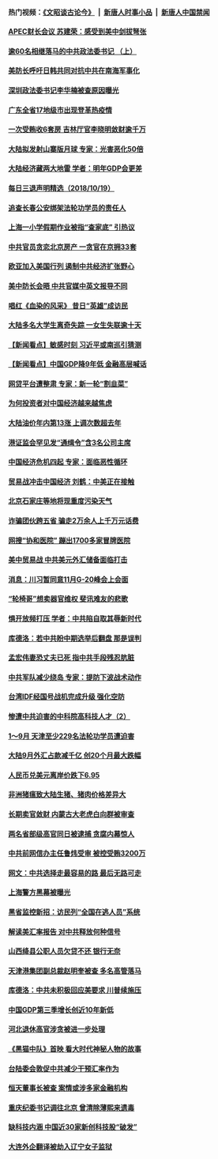 #### 热门视频：[《文昭谈古论今》](https://github.com/gfw-breaker/wenzhao/blob/master/README.md?t=10200933) &nbsp;|&nbsp; [新唐人时事小品](https://github.com/gfw-breaker/ntdtv-comedy/blob/master/README.md?t=10200933) &nbsp;|&nbsp; [新唐人中国禁闻](https://github.com/gfw-breaker/ntdtv-news/blob/master/README.md?t=10200933)


#### [APEC财长会议 苏建荣：感受到美中剑拔弩张](../pages/nsc413/n10797015.md?t=10200933) 

#### [逾60名相继落马的中共政法委书记 （上）](../pages/nsc413/n10792855.md?t=10200933) 

#### [美防长呼吁日韩共同对抗中共在南海军事化](../pages/nsc413/n10796976.md?t=10200933) 

#### [深圳政法委书记李华楠被查原因曝光](../pages/nsc413/n10796823.md?t=10200933) 

#### [广东全省17地级市出现登革热疫情](../pages/nsc413/n10796815.md?t=10200933) 

#### [一次受贿收6套房 吉林厅官李晓明敛财逾千万](../pages/nsc413/n10796801.md?t=10200933) 

#### [大陆拟发射山寨版月球 专家：光害恶化50倍](../pages/nsc413/n10796853.md?t=10200933) 

#### [大陆经济藏两大地雷 学者：明年GDP会更差](../pages/nsc413/n10796702.md?t=10200933) 

#### [每日三退声明精选（2018/10/19）](../pages/nsc413/n10796527.md?t=10200933) 

#### [追查长春公安绑架法轮功学员的责任人](../pages/nsc413/n10796187.md?t=10200933) 

#### [上海一小学假期作业被指“查家底” 引热议](../pages/nsc413/n10796282.md?t=10200933) 

#### [中共官员贪恋北京房产 一贪官在京拥33套](../pages/nsc413/n10796116.md?t=10200933) 

#### [欧亚加入美国行列 遏制中共经济扩张野心](../pages/nsc413/n10796132.md?t=10200933) 

#### [美中防长会晤 中共官媒中英文报导不同](../pages/nsc413/n10795617.md?t=10200933) 

#### [唱红《血染的风采》 昔日“英雄”成访民](../pages/nsc413/n10796122.md?t=10200933) 

#### [大陆多名大学生离奇失踪 一女生失联逾十天](../pages/nsc413/n10795909.md?t=10200933) 

#### [【新闻看点】敏感时刻 习近平或南巡引猜测](../pages/nsc413/n10795919.md?t=10200933) 

#### [【新闻看点】中国GDP降9年低 金融高层喊话](../pages/nsc413/n10795790.md?t=10200933) 

#### [网贷平台遭整肃 专家：新一轮“割韭菜”](../pages/nsc413/n10795404.md?t=10200933) 

#### [为何投资者对中国经济越来越焦虑](../pages/nsc413/n10796047.md?t=10200933) 

#### [大陆油价年内第13涨 上调次数超去年](../pages/nsc413/n10795954.md?t=10200933) 

#### [港证监会罕见发“通缉令”含3名公司主席](../pages/nsc413/n10795742.md?t=10200933) 

#### [中国经济危机四起  专家：面临恶性循环](../pages/nsc413/n10795877.md?t=10200933) 

#### [贸易战冲击中国经济 刘鹤：中美正在接触](../pages/nsc413/n10795672.md?t=10200933) 

#### [北京石家庄等地将现重度污染天气](../pages/nsc413/n10795641.md?t=10200933) 

#### [诈骗团伙跨五省 骗走2万余人上千万元话费](../pages/nsc413/n10795330.md?t=10200933) 

#### [网搜“协和医院” 蹦出1700多家冒牌医院](../pages/nsc413/n10795714.md?t=10200933) 

#### [美中贸易战  中共美元外汇储备面临打击](../pages/nsc413/n10795663.md?t=10200933) 

#### [消息：川习暂同意11月G-20峰会上会面](../pages/nsc413/n10795644.md?t=10200933) 

#### [“轮椅哥”想卖器官维权  斐讯难友的悲歌](../pages/nsc413/n10789105.md?t=10200933) 

#### [惧开放频打压 学者：中共陷自取其辱新时代](../pages/nsc413/n10795320.md?t=10200933) 

#### [库德洛：若中共盼中期选举后翻盘 那是误判](../pages/nsc413/n10795527.md?t=10200933) 


#### [孟宏伟妻恐丈夫已死 指中共手段残忍肮脏](../pages/nsc413/n10795287.md?t=10200933) 

#### [中共军队减少绕岛 专家：提防下波战术动作](../pages/nsc413/n10795223.md?t=10200933) 

#### [台湾IDF经国号战机完成升级 强化空防](../pages/nsc413/n10794991.md?t=10200933) 

#### [惨遭中共迫害的中科院高科技人才（2）](../pages/nsc413/n10788834.md?t=10200933) 

#### [1～9月 天津至少229名法轮功学员遭迫害](../pages/nsc413/n10790199.md?t=10200933) 

#### [大陆9月外汇占款减千亿 创20个月最大跌幅](../pages/nsc413/n10795098.md?t=10200933) 

#### [人民币兑美元离岸价跌下6.95](../pages/nsc413/n10794723.md?t=10200933) 

#### [非洲猪瘟致大陆生猪、猪肉价格差异大](../pages/nsc413/n10794039.md?t=10200933) 

#### [长期卖官敛财 内蒙古大老虎白向群被审查](../pages/nsc413/n10794940.md?t=10200933) 

#### [两名省部级高官同日被逮捕 贪腐内幕惊人](../pages/nsc413/n10794675.md?t=10200933) 

#### [中共前网信办主任鲁炜受审 被控受贿3200万](../pages/nsc413/n10794564.md?t=10200933) 

#### [网文：中共选择走最容易的路 最后无路可走](../pages/nsc413/n10794310.md?t=10200933) 

#### [上海警方黑幕被曝光](../pages/nsc413/n10794393.md?t=10200933) 

#### [黑省监控新招：访民列“全国在逃人员”系统](../pages/nsc413/n10794196.md?t=10200933) 

#### [解读美汇率报告 对中共释放何种信号](../pages/nsc413/n10793405.md?t=10200933) 

#### [山西绛县公职人员欠贷不还 银行无奈](../pages/nsc413/n10794389.md?t=10200933) 

#### [天津港集团副总裁赵明奎被查 多名高管落马](../pages/nsc413/n10794503.md?t=10200933) 

#### [库德洛：中共未积极回应美要求 川普续施压](../pages/nsc413/n10793971.md?t=10200933) 

#### [中国GDP第三季增长创近10年新低](../pages/nsc413/n10793923.md?t=10200933) 

#### [河北退休高官涉贪被进一步处理](../pages/nsc413/n10794158.md?t=10200933) 

#### [《黑猫中队》首映 看大时代神秘人物的故事](../pages/nsc413/n10790491.md?t=10200933) 

#### [台陆委会敦促中共减少干预汇率作为](../pages/nsc413/n10794127.md?t=10200933) 

#### [恒天董事长被查 案情或涉多家金融机构](../pages/nsc413/n10793702.md?t=10200933) 

#### [重庆纪委书记调往北京 曾清除薄熙来遗毒](../pages/nsc413/n10792950.md?t=10200933) 

#### [缺科技内涵 中国近30家新创科技股“破发”](../pages/nsc413/n10793527.md?t=10200933) 

#### [大连外企翻译被劫入辽宁女子监狱](../pages/nsc413/n10792493.md?t=10200933) 

